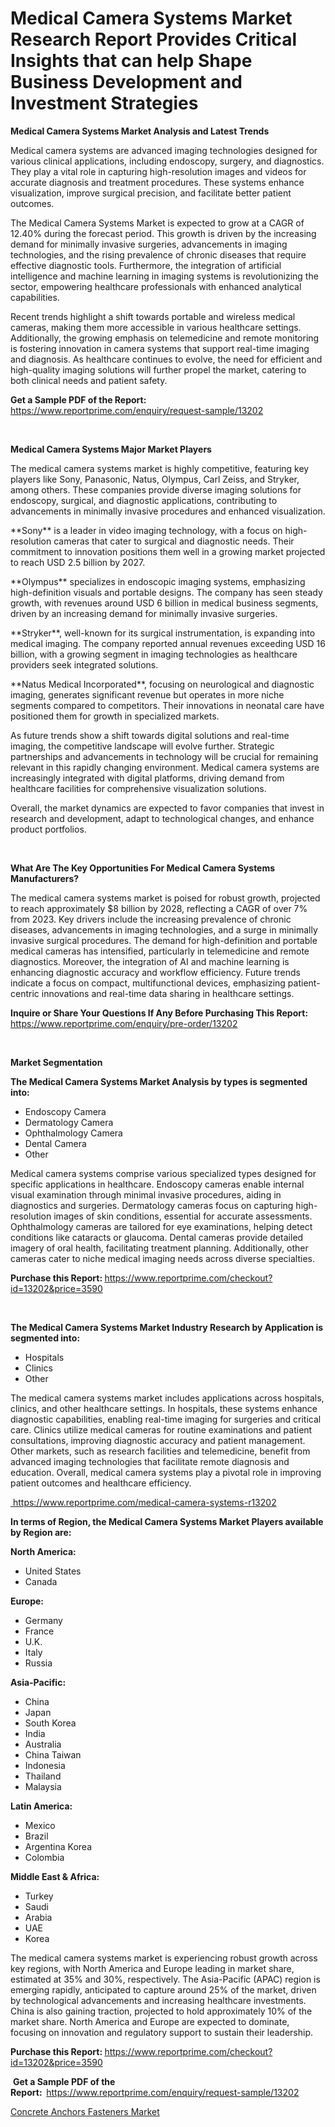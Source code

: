 <p><h1>Medical Camera Systems Market Research Report Provides Critical Insights that can help Shape Business Development and Investment Strategies</h1></p><p><strong>Medical Camera Systems Market Analysis and Latest Trends</strong></p>
<p><p>Medical camera systems are advanced imaging technologies designed for various clinical applications, including endoscopy, surgery, and diagnostics. They play a vital role in capturing high-resolution images and videos for accurate diagnosis and treatment procedures. These systems enhance visualization, improve surgical precision, and facilitate better patient outcomes.</p><p>The Medical Camera Systems Market is expected to grow at a CAGR of 12.40% during the forecast period. This growth is driven by the increasing demand for minimally invasive surgeries, advancements in imaging technologies, and the rising prevalence of chronic diseases that require effective diagnostic tools. Furthermore, the integration of artificial intelligence and machine learning in imaging systems is revolutionizing the sector, empowering healthcare professionals with enhanced analytical capabilities.</p><p>Recent trends highlight a shift towards portable and wireless medical cameras, making them more accessible in various healthcare settings. Additionally, the growing emphasis on telemedicine and remote monitoring is fostering innovation in camera systems that support real-time imaging and diagnosis. As healthcare continues to evolve, the need for efficient and high-quality imaging solutions will further propel the market, catering to both clinical needs and patient safety.</p></p>
<p><strong>Get a Sample PDF of the Report:&nbsp;</strong> <a href="https://www.reportprime.com/enquiry/request-sample/13202?utm_campaign=2317&utm_medium=2&utm_source=Github&utm_content=ia&utm_term=19032025&utm_id=medical-camera-systems">https://www.reportprime.com/enquiry/request-sample/13202</a></p>
<p>&nbsp;</p>
<p><strong>Medical Camera Systems Major Market Players</strong></p>
<p><p>The medical camera systems market is highly competitive, featuring key players like Sony, Panasonic, Natus, Olympus, Carl Zeiss, and Stryker, among others. These companies provide diverse imaging solutions for endoscopy, surgical, and diagnostic applications, contributing to advancements in minimally invasive procedures and enhanced visualization.</p><p>**Sony** is a leader in video imaging technology, with a focus on high-resolution cameras that cater to surgical and diagnostic needs. Their commitment to innovation positions them well in a growing market projected to reach USD 2.5 billion by 2027.</p><p>**Olympus** specializes in endoscopic imaging systems, emphasizing high-definition visuals and portable designs. The company has seen steady growth, with revenues around USD 6 billion in medical business segments, driven by an increasing demand for minimally invasive surgeries.</p><p>**Stryker**, well-known for its surgical instrumentation, is expanding into medical imaging. The company reported annual revenues exceeding USD 16 billion, with a growing segment in imaging technologies as healthcare providers seek integrated solutions.</p><p>**Natus Medical Incorporated**, focusing on neurological and diagnostic imaging, generates significant revenue but operates in more niche segments compared to competitors. Their innovations in neonatal care have positioned them for growth in specialized markets.</p><p>As future trends show a shift towards digital solutions and real-time imaging, the competitive landscape will evolve further. Strategic partnerships and advancements in technology will be crucial for remaining relevant in this rapidly changing environment. Medical camera systems are increasingly integrated with digital platforms, driving demand from healthcare facilities for comprehensive visualization solutions.</p><p>Overall, the market dynamics are expected to favor companies that invest in research and development, adapt to technological changes, and enhance product portfolios.</p></p>
<p>&nbsp;</p>
<p><strong>What Are The Key Opportunities For Medical Camera Systems Manufacturers?</strong></p>
<p><p>The medical camera systems market is poised for robust growth, projected to reach approximately $8 billion by 2028, reflecting a CAGR of over 7% from 2023. Key drivers include the increasing prevalence of chronic diseases, advancements in imaging technologies, and a surge in minimally invasive surgical procedures. The demand for high-definition and portable medical cameras has intensified, particularly in telemedicine and remote diagnostics. Moreover, the integration of AI and machine learning is enhancing diagnostic accuracy and workflow efficiency. Future trends indicate a focus on compact, multifunctional devices, emphasizing patient-centric innovations and real-time data sharing in healthcare settings.</p></p>
<p><strong>Inquire or Share Your Questions If Any Before Purchasing This Report:</strong> <a href="https://www.reportprime.com/enquiry/pre-order/13202?utm_campaign=2317&utm_medium=2&utm_source=Github&utm_content=ia&utm_term=19032025&utm_id=medical-camera-systems">https://www.reportprime.com/enquiry/pre-order/13202</a></p>
<p>&nbsp;</p>
<p><strong>Market Segmentation</strong></p>
<p><strong>The Medical Camera Systems Market Analysis by types is segmented into:</strong></p>
<p><ul><li>Endoscopy Camera</li><li>Dermatology Camera</li><li>Ophthalmology Camera</li><li>Dental Camera</li><li>Other</li></ul></p>
<p><p>Medical camera systems comprise various specialized types designed for specific applications in healthcare. Endoscopy cameras enable internal visual examination through minimal invasive procedures, aiding in diagnostics and surgeries. Dermatology cameras focus on capturing high-resolution images of skin conditions, essential for accurate assessments. Ophthalmology cameras are tailored for eye examinations, helping detect conditions like cataracts or glaucoma. Dental cameras provide detailed imagery of oral health, facilitating treatment planning. Additionally, other cameras cater to niche medical imaging needs across diverse specialties.</p></p>
<p><strong>Purchase this Report:&nbsp;</strong><a href="https://www.reportprime.com/checkout?id=13202&price=3590&utm_campaign=2317&utm_medium=2&utm_source=Github&utm_content=ia&utm_term=19032025&utm_id=medical-camera-systems">https://www.reportprime.com/checkout?id=13202&price=3590</a></p>
<p>&nbsp;</p>
<p><strong>The Medical Camera Systems Market Industry Research by Application is segmented into:</strong></p>
<p><ul><li>Hospitals</li><li>Clinics</li><li>Other</li></ul></p>
<p><p>The medical camera systems market includes applications across hospitals, clinics, and other healthcare settings. In hospitals, these systems enhance diagnostic capabilities, enabling real-time imaging for surgeries and critical care. Clinics utilize medical cameras for routine examinations and patient consultations, improving diagnostic accuracy and patient management. Other markets, such as research facilities and telemedicine, benefit from advanced imaging technologies that facilitate remote diagnosis and education. Overall, medical camera systems play a pivotal role in improving patient outcomes and healthcare efficiency.</p></p>
<p><a href="https://www.reportprime.com/medical-camera-systems-r13202?utm_campaign=2317&utm_medium=2&utm_source=Github&utm_content=ia&utm_term=19032025&utm_id=medical-camera-systems">&nbsp;https://www.reportprime.com/medical-camera-systems-r13202</a></p>
<p><strong>In terms of Region, the Medical Camera Systems Market Players available by Region are:</strong></p>
<p>
    <p> <strong> North America: </strong>
        <ul>
            <li>United States</li>
            <li>Canada</li>
        </ul>
        </p> 
    <p> <strong> Europe: </strong>
        <ul>
            <li>Germany</li>
            <li>France</li>
            <li>U.K.</li>
            <li>Italy</li>
            <li>Russia</li>
        </ul>
        </p> 
    <p> <strong> Asia-Pacific: </strong>
        <ul>
            <li>China</li>
            <li>Japan</li>
            <li>South Korea</li>
            <li>India</li>
            <li>Australia</li>
            <li>China Taiwan</li>
            <li>Indonesia</li>
            <li>Thailand</li>
            <li>Malaysia</li>
        </ul>
        </p> 
    <p> <strong> Latin America: </strong>
        <ul>
            <li>Mexico</li>
            <li>Brazil</li>
            <li>Argentina Korea</li>
            <li>Colombia</li>
        </ul>
        </p> 
    <p> <strong> Middle East & Africa: </strong>
        <ul>
            <li>Turkey</li>
            <li>Saudi</li>
            <li>Arabia</li>
            <li>UAE</li>
            <li>Korea</li>
        </ul>
    </p>
    </p>
<p><p>The medical camera systems market is experiencing robust growth across key regions, with North America and Europe leading in market share, estimated at 35% and 30%, respectively. The Asia-Pacific (APAC) region is emerging rapidly, anticipated to capture around 25% of the market, driven by technological advancements and increasing healthcare investments. China is also gaining traction, projected to hold approximately 10% of the market share. North America and Europe are expected to dominate, focusing on innovation and regulatory support to sustain their leadership.</p></p>
<p><strong>Purchase this Report: </strong><a href="https://www.reportprime.com/checkout?id=13202&price=3590&utm_campaign=2317&utm_medium=2&utm_source=Github&utm_content=ia&utm_term=19032025&utm_id=medical-camera-systems">https://www.reportprime.com/checkout?id=13202&price=3590</a></p>
<p>&nbsp;<strong>Get a Sample PDF of the Report:&nbsp;&nbsp;</strong><a href="https://www.reportprime.com/enquiry/request-sample/13202?utm_campaign=2317&utm_medium=2&utm_source=Github&utm_content=ia&utm_term=19032025&utm_id=medical-camera-systems">https://www.reportprime.com/enquiry/request-sample/13202</a></p>
<p><strong></strong></p>
<p><p><a href="https://github.com/hammelximalschid/Market-Research-Report-List-1/blob/main/concrete-anchors-fasteners-market.md?utm_campaign=2317&utm_medium=2&utm_source=Github&utm_content=ia&utm_term=19032025&utm_id=medical-camera-systems">Concrete Anchors Fasteners Market</a></p></p>